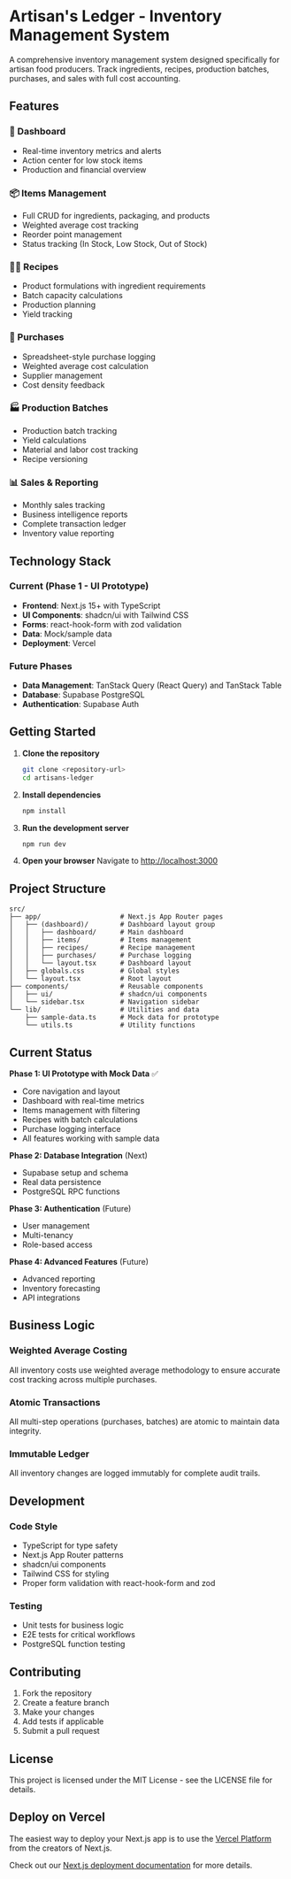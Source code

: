 # Artisan's Ledger - Inventory Management System

A comprehensive inventory management system designed specifically for artisan food producers. Track ingredients, recipes, production batches, purchases, and sales with full cost accounting.

## Features

### 🎯 Dashboard
- Real-time inventory metrics and alerts
- Action center for low stock items
- Production and financial overview

### 📦 Items Management
- Full CRUD for ingredients, packaging, and products
- Weighted average cost tracking
- Reorder point management
- Status tracking (In Stock, Low Stock, Out of Stock)

### 👨‍🍳 Recipes
- Product formulations with ingredient requirements
- Batch capacity calculations
- Production planning
- Yield tracking

### 🛒 Purchases
- Spreadsheet-style purchase logging
- Weighted average cost calculation
- Supplier management
- Cost density feedback

### 🏭 Production Batches
- Production batch tracking
- Yield calculations
- Material and labor cost tracking
- Recipe versioning

### 📊 Sales & Reporting
- Monthly sales tracking
- Business intelligence reports
- Complete transaction ledger
- Inventory value reporting

## Technology Stack

### Current (Phase 1 - UI Prototype)
- **Frontend**: Next.js 15+ with TypeScript
- **UI Components**: shadcn/ui with Tailwind CSS
- **Forms**: react-hook-form with zod validation
- **Data**: Mock/sample data
- **Deployment**: Vercel

### Future Phases
- **Data Management**: TanStack Query (React Query) and TanStack Table
- **Database**: Supabase PostgreSQL 
- **Authentication**: Supabase Auth

## Getting Started

1. **Clone the repository**
   ```bash
   git clone <repository-url>
   cd artisans-ledger
   ```

2. **Install dependencies**
   ```bash
   npm install
   ```

3. **Run the development server**
   ```bash
   npm run dev
   ```

4. **Open your browser**
   Navigate to [http://localhost:3000](http://localhost:3000)

## Project Structure

```
src/
├── app/                    # Next.js App Router pages
│   ├── (dashboard)/        # Dashboard layout group
│   │   ├── dashboard/      # Main dashboard
│   │   ├── items/          # Items management
│   │   ├── recipes/        # Recipe management
│   │   ├── purchases/      # Purchase logging
│   │   └── layout.tsx      # Dashboard layout
│   ├── globals.css         # Global styles
│   └── layout.tsx          # Root layout
├── components/             # Reusable components
│   ├── ui/                 # shadcn/ui components
│   └── sidebar.tsx         # Navigation sidebar
└── lib/                    # Utilities and data
    ├── sample-data.ts      # Mock data for prototype
    └── utils.ts            # Utility functions
```

## Current Status

**Phase 1: UI Prototype with Mock Data** ✅
- Core navigation and layout
- Dashboard with real-time metrics
- Items management with filtering
- Recipes with batch calculations
- Purchase logging interface
- All features working with sample data

**Phase 2: Database Integration** (Next)
- Supabase setup and schema
- Real data persistence
- PostgreSQL RPC functions

**Phase 3: Authentication** (Future)
- User management
- Multi-tenancy
- Role-based access

**Phase 4: Advanced Features** (Future)
- Advanced reporting
- Inventory forecasting
- API integrations

## Business Logic

### Weighted Average Costing
All inventory costs use weighted average methodology to ensure accurate cost tracking across multiple purchases.

### Atomic Transactions
All multi-step operations (purchases, batches) are atomic to maintain data integrity.

### Immutable Ledger
All inventory changes are logged immutably for complete audit trails.

## Development

### Code Style
- TypeScript for type safety
- Next.js App Router patterns
- shadcn/ui components
- Tailwind CSS for styling
- Proper form validation with react-hook-form and zod

### Testing
- Unit tests for business logic
- E2E tests for critical workflows
- PostgreSQL function testing

## Contributing

1. Fork the repository
2. Create a feature branch
3. Make your changes
4. Add tests if applicable
5. Submit a pull request

## License

This project is licensed under the MIT License - see the LICENSE file for details.

## Deploy on Vercel

The easiest way to deploy your Next.js app is to use the [Vercel Platform](https://vercel.com/new?utm_medium=default-template&filter=next.js&utm_source=create-next-app&utm_campaign=create-next-app-readme) from the creators of Next.js.

Check out our [Next.js deployment documentation](https://nextjs.org/docs/app/building-your-application/deploying) for more details.
